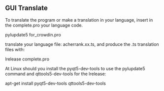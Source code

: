 GUI Translate
-------------

To translate the program or make a translation in your language, insert in the complete.pro your language code.

pylupdate5 for_crowdin.pro

translate your language file: acherrank.xx.ts, and produce the .ts translation files with:

lrelease complete.pro

At Linux should you install the pyqt5-dev-tools to use the pylupdate5 command and qttools5-dev-tools for the lrelease:

apt-get install pyqt5-dev-tools qttools5-dev-tools

